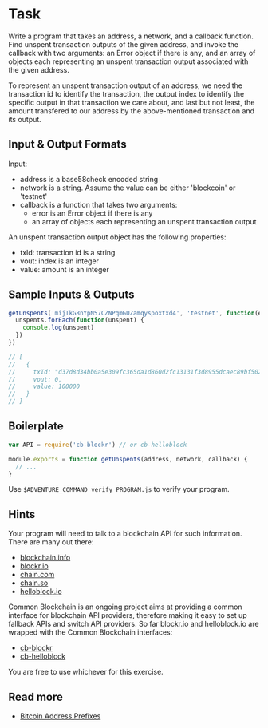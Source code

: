 # Task

Write a program that takes an address, a network, and a callback function. Find unspent transaction outputs of the given address, and invoke the callback with two arguments: an Error object if there is any, and an array of objects each representing an unspent transaction output associated with the given address.

To represent an unspent transaction output of an address, we need the transaction id to identify the transaction, the output index to identify the specific output in that transaction we care about, and last but not least, the amount transfered to our address by the above-mentioned transaction and its output.

## Input & Output Formats

Input:

* address is a base58check encoded string
* network is a string. Assume the value can be either 'blockcoin' or 'testnet'
* callback is a function that takes two arguments:
  * error is an Error object if there is any
  * an array of objects each representing an unspent transaction output

An unspent transaction output object has the following properties:

* txId: transaction id is a string
* vout: index is an integer
* value: amount is an integer

## Sample Inputs & Outputs

```js
getUnspents('mijTkG8nYpN57CZNPqmGUZamqyspoxtxd4', 'testnet', function(err, unspents) {
  unspents.forEach(function(unspent) {
    console.log(unspent)
  })
})

// [
//   {
//     txId: "d37d8d34bb0a5e309fc365da1d860d2fc13131f3d8955dcaec89bf502e58f23b",
//     vout: 0,
//     value: 100000
//   }
// ]
```

## Boilerplate

```js
var API = require('cb-blockr') // or cb-helloblock

module.exports = function getUnspents(address, network, callback) {
  // ...
}
```

Use `$ADVENTURE_COMMAND verify PROGRAM.js` to verify your program.

## Hints

Your program will need to talk to a blockchain API for such information. There are many out there:

- [blockchain.info](https://blockchain.info/api/blockchain_api)
- [blockr.io](http://btc.blockr.io/documentation/api)
- [chain.com](https://chain.com/docs)
- [chain.so](https://chain.so/api)
- [helloblock.io](https://helloblock.io/)

Common Blockchain is an ongoing project aims at providing a common interface for blockchain API providers, therefore making it easy to set up fallback APIs and switch API providers. So far blockr.io and helloblock.io are wrapped with the Common Blockchain interfaces:

- [cb-blockr](https://github.com/weilu/cb-blockr)
- [cb-helloblock](https://github.com/dcousens/cb-helloblock)

You are free to use whichever for this exercise.

## Read more

- [Bitcoin Address Prefixes](https://en.blockcoin.it/wiki/List_of_address_prefixes)
